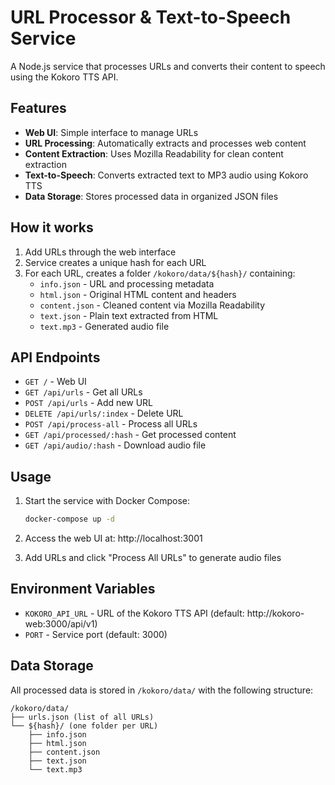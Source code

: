 # URL Processor & Text-to-Speech Service

A Node.js service that processes URLs and converts their content to speech using the Kokoro TTS API.

## Features

- **Web UI**: Simple interface to manage URLs
- **URL Processing**: Automatically extracts and processes web content
- **Content Extraction**: Uses Mozilla Readability for clean content extraction
- **Text-to-Speech**: Converts extracted text to MP3 audio using Kokoro TTS
- **Data Storage**: Stores processed data in organized JSON files

## How it works

1. Add URLs through the web interface
2. Service creates a unique hash for each URL
3. For each URL, creates a folder `/kokoro/data/${hash}/` containing:
   - `info.json` - URL and processing metadata
   - `html.json` - Original HTML content and headers
   - `content.json` - Cleaned content via Mozilla Readability
   - `text.json` - Plain text extracted from HTML
   - `text.mp3` - Generated audio file

## API Endpoints

- `GET /` - Web UI
- `GET /api/urls` - Get all URLs
- `POST /api/urls` - Add new URL
- `DELETE /api/urls/:index` - Delete URL
- `POST /api/process-all` - Process all URLs
- `GET /api/processed/:hash` - Get processed content
- `GET /api/audio/:hash` - Download audio file

## Usage

1. Start the service with Docker Compose:
   ```bash
   docker-compose up -d
   ```

2. Access the web UI at: http://localhost:3001

3. Add URLs and click "Process All URLs" to generate audio files

## Environment Variables

- `KOKORO_API_URL` - URL of the Kokoro TTS API (default: http://kokoro-web:3000/api/v1)
- `PORT` - Service port (default: 3000)

## Data Storage

All processed data is stored in `/kokoro/data/` with the following structure:
```
/kokoro/data/
├── urls.json (list of all URLs)
└── ${hash}/ (one folder per URL)
    ├── info.json
    ├── html.json
    ├── content.json
    ├── text.json
    └── text.mp3
```
